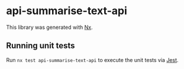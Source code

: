 # api-summarise-text-api

This library was generated with [Nx](https://nx.dev).

## Running unit tests

Run `nx test api-summarise-text-api` to execute the unit tests via [Jest](https://jestjs.io).
